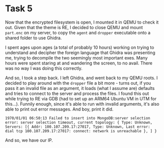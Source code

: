 # Task 5

Now that the encrypted filesystem is open, I mounted it in QEMU to check it out. Given that the theme is RE, I decided to close QEMU and mount `part.enc` on my server, to copy the `agent` and `dropper` executable onto a shared folder to use Ghidra.

I spent ages upon ages (a total of probably 10 hours) working on trying to understand and decipher the foreign language that Ghidra was presenting me, trying to decompile the two seemingly most important exes. Many hours were spent staring at and wandering the screen, to no avail. There was no way I was doing this correctly.

And so, I took a step back. I left Ghidra, and went back to my QEMU roots. I decided to play around with the `dropper` file a bit more - turns out, if you pass it an invalid file as an argument, it loads (what I assume are) defaults and tries to connect to the server and process the files. I found this out while trying to RE via GDB (had to set up an ARM64 Ubuntu VM in UTM for this...). Funnily enough, since it's able to run with invalid arguments, it's also able to print out error messages. And boy, print it did.

`1970/01/01 06:50:13 Failed to insert into MongoDB:server selection error: server selection timeout, current topology: { Type: Unknown, Servers: [{ Addr: 100.107.209.17:27017, Type: Unknown, Last error: dial tcp 100.107.209.17:27017: connect: network is unreachable }, ] }`

And so, we have our IP.